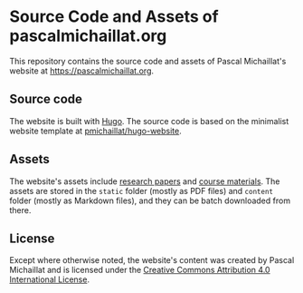 # Source Code and Assets of pascalmichaillat.org

This repository contains the source code and assets of Pascal Michaillat's website at https://pascalmichaillat.org. 

## Source code

The website is built with [Hugo](https://github.com/gohugoio/hugo). The source code is based on the minimalist website template at [pmichaillat/hugo-website](https://github.com/pmichaillat/hugo-website).

## Assets

The website's assets include [research papers](https://pascalmichaillat.org/papers/) and [course materials](https://pascalmichaillat.org/courses/). The assets are stored in the `static` folder (mostly as PDF files) and `content` folder (mostly as Markdown files), and they can be batch downloaded from there.

## License

Except where otherwise noted, the website's content was created by Pascal Michaillat and is licensed under the [Creative Commons Attribution 4.0 International License](http://creativecommons.org/licenses/by/4.0/).
